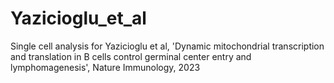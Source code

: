 # Yazicioglu_et_al
Single cell analysis for Yazicioglu et al, 'Dynamic mitochondrial transcription and translation in B cells control germinal center entry and lymphomagenesis', Nature Immunology, 2023
